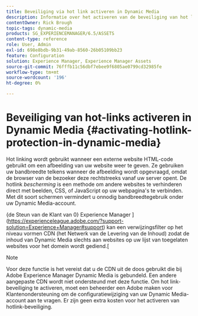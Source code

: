 ```yaml
---
title: Beveiliging via hot link activeren in Dynamic Media
description: Informatie over het activeren van de beveiliging van hot links in Dynamic Media.
contentOwner: Rick Brough
topic-tags: dynamic-media
products: SG_EXPERIENCEMANAGER/6.5/ASSETS
content-type: reference
role: User, Admin
exl-id: 698e8bdb-9b31-49ab-8560-26b05109bb23
feature: Configuration
solution: Experience Manager, Experience Manager Assets
source-git-commit: 76fffb11c56dbf7ebee9f6805ae0799cd32985fe
workflow-type: tm+mt
source-wordcount: '196'
ht-degree: 0%

---
```


# Beveiliging van hot-links activeren in Dynamic Media {#activating-hotlink-protection-in-dynamic-media}

Hot linking wordt gebruikt wanneer een externe website HTML-code gebruikt om een afbeelding van uw website weer te geven. Ze gebruiken uw bandbreedte telkens wanneer de afbeelding wordt opgevraagd, omdat de browser van de bezoeker deze rechtstreeks vanaf uw server opent. De hotlink *bescherming* is een methode om andere websites te verhinderen direct met beelden, CSS, of JavaScript op uw webpagina&#39;s te verbinden. Met dit soort schermen vermindert u onnodig bandbreedtegebruik onder uw Dynamic Media-account.

{de Steun van de Klant van 0} Experience Manager ](https://experienceleague.adobe.com/?support-solution=Experience+Manager#support) kan een verwijzingsfilter op het niveau vormen CDN (het Netwerk van de Levering van de Inhoud) zodat de inhoud van Dynamic Media slechts aan websites op uw lijst van toegelaten websites voor het domein wordt gediend.[

>[!NOTE]
>
>Voor deze functie is het vereist dat u de CDN uit de doos gebruikt die bij Adobe Experience Manager Dynamic Media is gebundeld. Een andere aangepaste CDN wordt niet ondersteund met deze functie. Om hot link-beveiliging te activeren, moet een beheerder een Adobe maken voor Klantenondersteuning om de configuratiewijziging van uw Dynamic Media-account aan te vragen. Er zijn geen extra kosten voor het activeren van hotlink-beveiliging.

